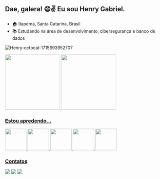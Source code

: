 ## Dae, galera! :smile::v: Eu sou Henry Gabriel.

- 🏠 Itapema, Santa Catarina, Brasil
- 📚 Estudando na área de desenvolvimento, cibersegurança e banco de dados

![Henry-octocat-1715693952707](https://github.com/HenryGabriel-2407/HenryGabriel-2407/assets/63942305/63a4953f-8c2c-4919-91d9-3c9bd89543f3)

<div>
<a href="https://github.com/HenryGabriel-2407">
<img loading="lazy" height="180em" src="https://github-readme-stats.vercel.app/api/top-langs/?username=HenryGabriel-2407&layout=compact&langs_count=7&theme=github_dark&cache=1"/>
<img loading="lazy" height="180em" src="https://github-readme-stats.vercel.app/api?username=HenryGabriel-2407&show_icons=true&theme=github_dark&include_all_commits=true&count_private=true&cache=1"/>
</div>

### Estou apredendo...
<div>
<img src="https://cdn.jsdelivr.net/gh/devicons/devicon@latest/icons/python/python-original-wordmark.svg" width="70" height="70"/>
<img src="https://cdn.jsdelivr.net/gh/devicons/devicon@latest/icons/c/c-plain.svg" width="70" height="70"/>
<img src="https://cdn.jsdelivr.net/gh/devicons/devicon@latest/icons/java/java-original-wordmark.svg" width="70" height="70"/>
<img src="https://cdn.jsdelivr.net/gh/devicons/devicon@latest/icons/mysql/mysql-original-wordmark.svg" width="70" height="70"/>
<img src="https://cdn.jsdelivr.net/gh/devicons/devicon@latest/icons/godot/godot-original-wordmark.svg" width="70" height="70"/>
</div>

### Contatos

<div> 
  <a href="https://www.instagram.com/henry._.gabriel2407/" target="_blank"><img src="https://img.shields.io/badge/-Instagram-%23E4405F?style=for-the-badge&logo=instagram&logoColor=white" target="_blank"></a>
  <a href = "mailto:henrygabriel2407@gmail.com"><img src="https://img.shields.io/badge/-Gmail-%23333?style=for-the-badge&logo=gmail&logoColor=white" target="_blank"></a>
  <a href="https://www.linkedin.com/in/henrygabriel040724/" target="_blank"><img src="https://img.shields.io/badge/-LinkedIn-%230077B5?style=for-the-badge&logo=linkedin&logoColor=white" target="_blank"></a> 
  
</div>

